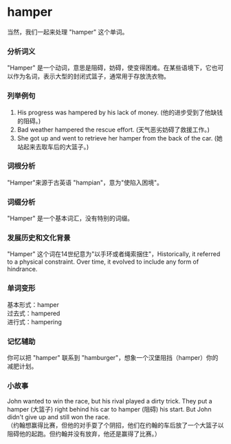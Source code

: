 # hamper

当然，我们一起来处理 "hamper" 这个单词。

  

### 分析词义

  

"Hamper" 是一个动词，意思是阻碍，妨碍，使变得困难。在某些语境下，它也可以作为名词，表示大型的封闭式篮子，通常用于存放洗衣物。

  

### 列举例句

  

1.  His progress was hampered by his lack of money. (他的进步受到了他缺钱的阻碍。)
2.  Bad weather hampered the rescue effort. (天气恶劣妨碍了救援工作。)
3.  She got up and went to retrieve her hamper from the back of the car. (她站起来去取车后的大篮子。)

  

### 词根分析

  

"Hamper"来源于古英语 "hampian"，意为"使陷入困境"。

  

### 词缀分析

  

"Hamper" 是一个基本词汇，没有特别的词缀。

  

### 发展历史和文化背景

  

"Hamper" 这个词在14世纪意为"以手环或者绳索捆住"，Historically, it referred to a physical constraint. Over time, it evolved to include any form of hindrance.

  

### 单词变形

  

基本形式：hamper  
过去式：hampered  
进行式：hampering

  

### 记忆辅助

  

你可以把 "hamper" 联系到 "hamburger"，想象一个汉堡阻挡（hamper）你的减肥计划。

  

### 小故事

  

John wanted to win the race, but his rival played a dirty trick. They put a hamper (大篮子) right behind his car to hamper (阻碍) his start. But John didn't give up and still won the race.  
（约翰想赢得比赛，但他的对手耍了个阴招，他们在约翰的车后放了一个大篮子以阻碍他的起跑。但约翰并没有放弃，他还是赢得了比赛。）
